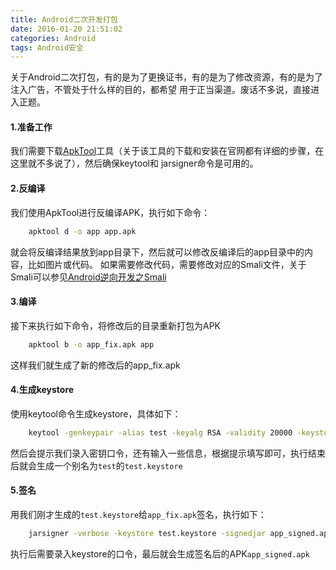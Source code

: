 ```yaml
---
title: Android二次开发打包
date: 2016-01-20 21:51:02
categories: Android
tags: Android安全
---
```

关于Android二次打包，有的是为了更换证书，有的是为了修改资源，有的是为了注入广告，不管处于什么样的目的，都希望
用于正当渠道。废话不多说，直接进入正题。

<!--more-->

#### 1.准备工作
我们需要下载[ApkTool]工具（关于该工具的下载和安装在官网都有详细的步骤，在这里就不多说了），然后确保keytool和
jarsigner命令是可用的。

#### 2.反编译
我们使用ApkTool进行反编译APK，执行如下命令：
```bash
    apktool d -o app app.apk
```
就会将反编译结果放到app目录下，然后就可以修改反编译后的app目录中的内容，比如图片或代码。
如果需要修改代码，需要修改对应的Smali文件，关于Smali可以参见[Android逆向开发之Smali]

#### 3.编译
接下来执行如下命令，将修改后的目录重新打包为APK
```bash
    apktool b -o app_fix.apk app
```
这样我们就生成了新的修改后的app_fix.apk

#### 4.生成keystore
使用keytool命令生成keystore，具体如下：
```bash
    keytool -genkeypair -alias test -keyalg RSA -validity 20000 -keystore test.keystore
```
然后会提示我们录入密钥口令，还有输入一些信息，根据提示填写即可，执行结束后就会生成一个别名为`test`的`test.keystore`

#### 5.签名
用我们刚才生成的`test.keystore`给`app_fix.apk`签名，执行如下：
```bash
    jarsigner -verbose -keystore test.keystore -signedjar app_signed.apk app_fix.apk test
```
执行后需要录入keystore的口令，最后就会生成签名后的APK`app_signed.apk`

[Android逆向开发之Smali]: http://wangchao.im/2016/08/04/android-smali-develop/
[ApkTool]: https://github.com/iBotPeaches/Apktool
